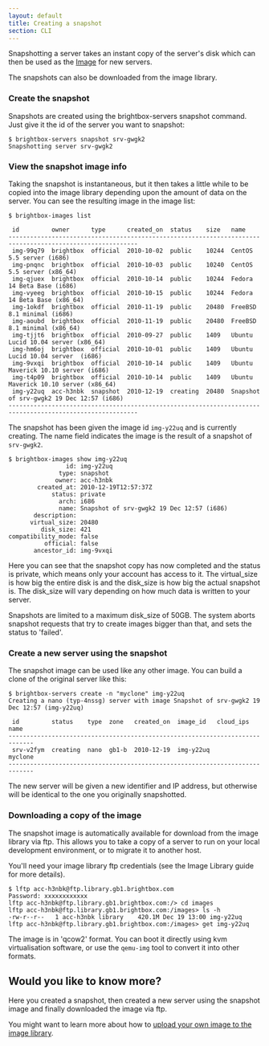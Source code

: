 ```yaml
---
layout: default
title: Creating a snapshot
section: CLI
---
```


Snapshotting a server takes an instant copy of the server's disk which
can then be used as the [Image](/reference/server-images/) for new
servers.

The snapshots can also be downloaded from the image library.

### Create the snapshot

Snapshots are created using the brightbox-servers snapshot
command. Just give it the id of the server you want to snapshot:

    $ brightbox-servers snapshot srv-gwgk2
    Snapshotting server srv-gwgk2

### View the snapshot image info

Taking the snapshot is instantaneous, but it then takes a little while
to be copied into the image library depending upon the amount of data
on the server. You can see the resulting image in the image list:

    $ brightbox-images list
    
     id         owner      type      created_on  status    size   name                                       
    ----------------------------------------------------------------------------------------------------------
     img-99q79  brightbox  official  2010-10-02  public    10244  CentOS 5.5 server (i686)                   
     img-pnqnc  brightbox  official  2010-10-03  public    10240  CentOS 5.5 server (x86_64)                 
     img-qjuex  brightbox  official  2010-10-14  public    10244  Fedora 14 Beta Base (i686)                 
     img-vyeeg  brightbox  official  2010-10-15  public    10244  Fedora 14 Beta Base (x86_64)               
     img-1okdf  brightbox  official  2010-11-19  public    20480  FreeBSD 8.1 minimal (i686)                 
     img-aoubd  brightbox  official  2010-11-19  public    20480  FreeBSD 8.1 minimal (x86_64)               
     img-tjjt6  brightbox  official  2010-09-27  public    1409   Ubuntu Lucid 10.04 server (x86_64)         
     img-hm6oj  brightbox  official  2010-10-01  public    1409   Ubuntu Lucid 10.04 server  (i686)          
     img-9vxqi  brightbox  official  2010-10-14  public    1409   Ubuntu Maverick 10.10 server (i686)        
     img-t4p09  brightbox  official  2010-10-14  public    1409   Ubuntu Maverick 10.10 server (x86_64)      
     img-y22uq  acc-h3nbk  snapshot  2010-12-19  creating  20480  Snapshot of srv-gwgk2 19 Dec 12:57 (i686)  
    ----------------------------------------------------------------------------------------------------------

The snapshot has been given the image id `img-y22uq` and is currently
creating. The name field indicates the image is the result of a
snapshot of `srv-gwgk2`.

    $ brightbox-images show img-y22uq 
                    id: img-y22uq
                  type: snapshot
                 owner: acc-h3nbk
            created_at: 2010-12-19T12:57:37Z
                status: private
                  arch: i686
                  name: Snapshot of srv-gwgk2 19 Dec 12:57 (i686)
           description: 
          virtual_size: 20480
             disk_size: 421
    compatibility_mode: false
              official: false
           ancestor_id: img-9vxqi

Here you can see that the snapshot copy has now completed and the
status is private, which means only your account has access to it. The
virtual_size is how big the entire disk is and the disk_size is how
big the actual snapshot is. The disk_size will vary depending on how
much data is written to your server.

Snapshots are limited to a maximum disk_size of 50GB. The system aborts
snapshot requests that try to create images bigger than that, and sets
the status to 'failed'.

### Create a new server using the snapshot

The snapshot image can be used like any other image. You can build a
clone of the original server like this:

    $ brightbox-servers create -n "myclone" img-y22uq
    Creating a nano (typ-4nssg) server with image Snapshot of srv-gwgk2 19 Dec 12:57 (img-y22uq)
    
     id         status    type  zone   created_on  image_id   cloud_ips  name   
    -----------------------------------------------------------------------------
     srv-v2fym  creating  nano  gb1-b  2010-12-19  img-y22uq             myclone
    -----------------------------------------------------------------------------

The new server will be given a new identifier and IP address, but
otherwise will be identical to the one you originally snapshotted.


### Downloading a copy of the image 

The snapshot image is automatically available for download from the
image library via ftp. This allows you to take a copy of a server to
run on your local development environment, or to migrate it to another
host.

You'll need your image library ftp credentials (see the Image Library
guide for more details).

    $ lftp acc-h3nbk@ftp.library.gb1.brightbox.com
    Password: xxxxxxxxxxxx
    lftp acc-h3nbk@ftp.library.gb1.brightbox.com:/> cd images
    lftp acc-h3nbk@ftp.library.gb1.brightbox.com:/images> ls -h
    -rw-r--r--   1 acc-h3nbk library    420.1M Dec 19 13:00 img-y22uq
    lftp acc-h3nbk@ftp.library.gb1.brightbox.com:/images> get img-y22uq 

The image is in 'qcow2' format. You can boot it directly using kvm
virtualisation software, or use the `qemu-img` tool to convert it into
other formats.

## Would you like to know more?  

Here you created a snapshot, then created a new server using the
snapshot image and finally downloaded the image via ftp.

You might want to learn more about how to [upload your own image to the
image library](/guides/cli/image-library/).
